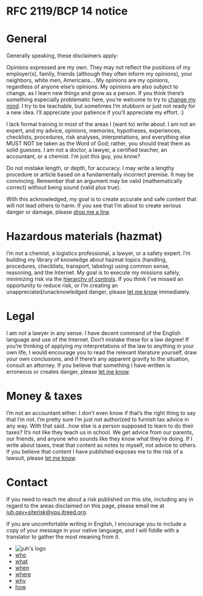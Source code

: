 <!DOCTYPE html>
<html xmlns="http://www.w3.org/1999/xhtml" lang="" xml:lang="">
	<head>
		<meta charset="utf-8" />
		<meta name="generator" content="pandoc" />
		<meta name="viewport" content="width=device-width, initial-scale=1.0, user-scalable=yes" />
										<title>Disclaimers | juh</title>
		<style>
			code{white-space: pre-wrap;}
span.smallcaps{font-variant: small-caps;}
div.columns{display: flex; gap: min(4vw, 1.5em);}
div.column{flex: auto; overflow-x: auto;}
div.hanging-indent{margin-left: 1.5em; text-indent: -1.5em;}
ul.task-list{list-style: none;}
ul.task-list li input[type="checkbox"] {
  width: 0.8em;
  margin: 0 0.8em 0.2em -1.6em;
  vertical-align: middle;
}
.display.math{display: block; text-align: center; margin: 0.5rem auto;}
		</style>
				<link rel="stylesheet" href="https://cdn.jtreed.org/css/core.css" />
				<link rel="stylesheet" href="/css/tweaks.css" />
								<!--[if lt IE 9]>
			<script src="//cdnjs.cloudflare.com/ajax/libs/html5shiv/3.7.3/html5shiv-printshiv.min.js"></script>
		<![endif]-->
		<script src=/js/motd-data.js></script>
<script src=https://cdn.jtreed.org/js/motd.js></script>
<link rel=icon href=https://cdn.jtreed.org/img/logo.svg />	</head>
	<body>
		<main>
									<!--header id="title-block-header">
				<h1 class="title">Disclaimers</h1>
																			</header-->
									<h1 id="bcp14">RFC 2119/BCP 14 notice</h1>
<h1 id="general">General</h1>
<p>Generally speaking, these disclaimers apply:</p>
<p>Opinions expressed are my own. They may not reflect the positions of my employer(s), family, friends (although they often inform my opinions), your neighbors, white men, Americans… My opinions are my opinions, regardless of anyone else’s opinions. My opinions are also subject to change, as I learn new things and grow as a person. If you think there’s something especially problematic here, you’re welcome to try to <a href="index#contact">change my mind</a>. I try to be teachable, but sometimes I’m stubborn or just not ready for a new idea. I’ll appreciate your patience if you’ll appreciate my effort. :)</p>
<p>I lack formal training in most of the areas I (want to) write about. I am not an expert, and my advice, opinions, memories, hypotheses, experiences, checklists, procedures, risk analyses, interpretations, and everything else MUST NOT be taken as the Word of God; rather, you should treat them as solid guesses. I am not a doctor, a lawyer, a certified teacher, an accountant, or a chemist. I’m just this guy, you know?</p>
<p>Do not mistake length, or depth, for accuracy. I may write a lengthy procedure or article based on a fundamentally incorrect premise. It may be convincing. Remember that an argument may be valid (mathematically correct) without being sound (valid plus true).</p>
<p>With this acknowledged, my goal is to create accurate and safe content that will not lead others to harm. If you see that I’m about to create serious danger or damage, please <a href="#contact">drop me a line</a>.</p>
<h1 id="hazmat">Hazardous materials (hazmat)</h1>
<p>I’m not a chemist, a logistics professional, a lawyer, or a safety expert. I’m building my library of knowledge about hazmat topics (handling, procedures, checklists, transport, labeling) using common sense, reasoning, and the Internet. My goal is to execute my missions safely, minimizing risk via the <a target=_blank href="https://www.cdc.gov/niosh/topics/hierarchy/default.html">hierarchy of controls</a>. If you think I’ve missed an opportunity to reduce risk, or I’m creating an unappreciated/unacknowledged danger, please <a href="#contact">let me know</a> immediately.</p>
<h1 id="legal">Legal</h1>
<p>I am not a lawyer in any sense. I have decent command of the English language and use of the Internet. Don’t mistake these for a law degree! If you’re thinking of applying my interpretations of the law to anything in your own life, I would encourage you to read the relevant literature yourself, draw your own conclusions, and if there’s any apparent gravity to the situation, consult an attorney. If you believe that something I have written is erroneous or creates danger, please <a href="#contact">let me know</a>.</p>
<h1 id="money">Money &amp; taxes</h1>
<p>I’m not an accountant either. I don’t even know if that’s the right thing to say that I’m not. I’m pretty sure I’m just not authorized to furnish tax advice in any way. With that said…how else is a person supposed to learn to do their taxes? It’s not like they teach us in school. We get advice from our parents, our friends, and anyone who sounds like they know what they’re doing. If I write about taxes, treat that content as notes to myself, not advice to others. If you believe that content I have published exposes me to the risk of a lawsuit, please <a href="#contact">let me know</a>.</p>
<h1 id="contact">Contact</h1>
<p>If you need to reach me about a risk published on this site, including any in regard to the areas disclaimed on this page, please email me at <a href="mailto:juh.gay+siterisk@you.jtreed.org">juh.gay+siterisk@you.jtreed.org</a>.</p>
<p>If you are uncomfortable writing in English, I encourage you to include a copy of your message in your native language, and I will fiddle with a translator to gather the most meaning from it.</p>
					<footer data-bonk-motd="getMotd()"></footer>
		</main>
		<nav>
	<ul>
		<li><img src="https://cdn.jtreed.org/img/logo.svg" alt="juh's logo" /></li>
		<li><a href="/">who</a></li>
		<li><a href="/projects.md">what</a></li>
		<li><a href="javascript:alert('the internet is a timeless place, and i move very slowly')">when</a></li>
		<li><a href="/places.md">where</a></li>
		<li><a href="/essays.md">why</a></li>
		<li><a href="/advice.md">how</a></li>
	</ul>
</nav>	</body>
</html>
